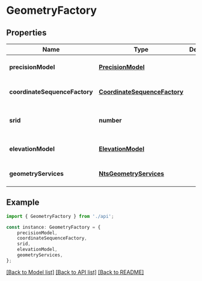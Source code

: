 # GeometryFactory


## Properties

Name | Type | Description | Notes
------------ | ------------- | ------------- | -------------
**precisionModel** | [**PrecisionModel**](PrecisionModel.md) |  | [optional] [default to undefined]
**coordinateSequenceFactory** | [**CoordinateSequenceFactory**](CoordinateSequenceFactory.md) |  | [optional] [default to undefined]
**srid** | **number** |  | [optional] [readonly] [default to undefined]
**elevationModel** | [**ElevationModel**](ElevationModel.md) |  | [optional] [default to undefined]
**geometryServices** | [**NtsGeometryServices**](NtsGeometryServices.md) |  | [optional] [default to undefined]

## Example

```typescript
import { GeometryFactory } from './api';

const instance: GeometryFactory = {
    precisionModel,
    coordinateSequenceFactory,
    srid,
    elevationModel,
    geometryServices,
};
```

[[Back to Model list]](../README.md#documentation-for-models) [[Back to API list]](../README.md#documentation-for-api-endpoints) [[Back to README]](../README.md)
